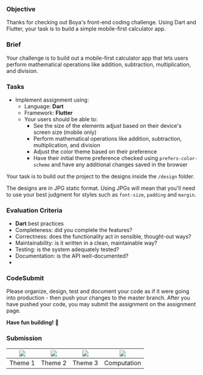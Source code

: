 ### Objective

Thanks for checking out Boya's front-end coding challenge. Using Dart and Flutter, your task is to build a simple mobile-first calculator app.

### Brief

Your challenge is to build out a mobile-first calculator app that lets users perform mathematical operations like addition, subtraction, multiplication, and division.

### Tasks

-   Implement assignment using:
    -   Language: **Dart**
    -   Framework: **Flutter**
    -   Your users should be able to:
        -   See the size of the elements adjust based on their device's screen size (mobile only)
        -   Perform mathematical operations like addition, subtraction, multiplication, and division
        -   Adjust the color theme based on their preference
        -   Have their initial theme preference checked using `prefers-color-scheme` and have any additional changes saved in the browser

Your task is to build out the project to the designs inside the `/design` folder.

The designs are in JPG static format. Using JPGs will mean that you'll need to use your best judgment for styles such as `font-size`, `padding` and `margin`.

### Evaluation Criteria

-   **Dart** best practices
-   Completeness: did you complete the features?
-   Correctness: does the functionality act in sensible, thought-out ways?
-   Maintainability: is it written in a clean, maintainable way?
-   Testing: is the system adequately tested?
-   Documentation: is the API well-documented?
-   
### CodeSubmit

Please organize, design, test and document your code as if it were going into production - then push your changes to the master branch. After you have pushed your code, you may submit the assignment on the assignment page.

**Have fun building!** 🚀


###  Submission

|<image src="screenshots/theme1.jpg"> | <image src="screenshots/theme2.jpg"> | <image src="screenshots/theme3.jpg">| <image src="screenshots/computations.jpg">|
|:---:|:---:|:---:|:---:|
|Theme 1|Theme 2|Theme 3|Computation|

 
